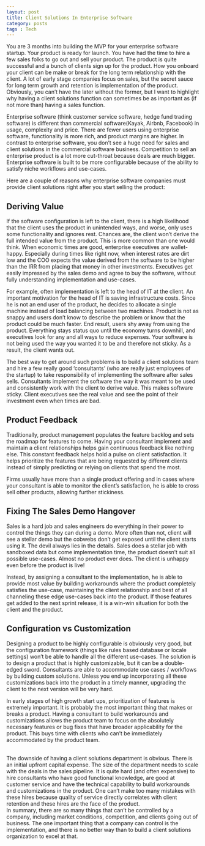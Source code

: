 ```yaml
---
layout: post
title: Client Solutions In Enterprise Software	
category: posts
tags : Tech
---
```


You are 3 months into building the MVP for your enterprise software startup. Your product is ready for launch. You have had the time to hire a few sales folks to go out and sell your product. The product is quite successful and a bunch of clients sign up for the product. How you onboard your client can be make or break for the long term relationship with the client. A lot of early stage companies focus on sales, but the secret sauce for long term growth and retention is implementation of the product. Obviously, you can’t have the later without the former, but I want to highlight why having a client solutions function can sometimes be as important as (if not more than) having a sales function.

Enterprise software (think customer service software, hedge fund trading software) is different than commercial software(Kayak, Airbnb, Facebook) in usage, complexity and price. There are fewer users using enterprise software, functionality is more rich, and product margins are higher. In contrast to enterprise software, you don’t see a huge need for sales and client solutions in the commercial software business. Competition to sell an enterprise product is a lot more cut-throat because deals are much bigger. Enterprise software is built to be more configurable because of the ability to satisfy niche workflows and use-cases.

Here are a couple of reasons why enterprise software companies must provide client solutions right after you start selling the product:

<h2>Deriving Value</h2>
If the software configuration is left to the client, there is a high likelihood that the client uses the product in unintended ways, and worse, only uses some functionality and ignores rest. Chances are, the client won’t derive the full intended value from the product. This is more common than one would think. When economic times are good, enterprise executives are wallet-happy. Especially during times like right now, when interest rates are dirt low and the COO expects the value derived from the software to be higher than the IRR from placing that money in other investments. Executives get easily impressed by the sales demo and agree to buy the software, without fully understanding implementation and use-cases.

For example, often implementation is left to the head of IT at the client. An important motivation for the head of IT is saving infrastructure costs. Since he is not an end user of the product, he decides to allocate a single machine instead of load balancing between two machines. Product is not as snappy and users don’t know to describe the problem or know that the product could be much faster. End result, users shy away from using the product. Everything stays status quo until the economy turns downhill, and executives look for any and all ways to reduce expenses. Your software is not being used the way you wanted it to be and therefore not sticky. As a result, the client wants out.

The best way to get around such problems is to build a client solutions team and hire a few really good ‘consultants’ (who are really just employees of the startup) to take responsibility of implementing the software after sales sells. Consultants implement the software the way it was meant to be used and consistently work with the client to derive value. This makes software sticky. Client executives see the real value and see the point of their investment even when times are bad.

<h2>Product Feedback</h2>

Traditionally, product management populates the feature backlog and sets the roadmap for features to come. Having your consultant implement and maintain a client relationships helps gain continuous feedback like nothing else. This constant feedback helps hold a pulse on client satisfaction. It helps prioritize the features that are being requested by different clients instead of simply predicting or relying on clients that spend the most.

Firms usually have more than a single product offering and in cases where your consultant is able to monitor the client’s satisfaction, he is able to cross sell other products, allowing further stickiness.
 
<h2>Fixing The Sales Demo Hangover </h2>	

Sales is a hard job and sales engineers do everything in their power to control the things they can during a demo. More often than not, client will see a stellar demo but the cobwebs don’t get exposed until the client starts using it. The devil always lies in the details. Sales does a stellar job with sandboxed data but come implementation time, the product doesn’t suit all possible use-cases. Almost no product ever does. The client is unhappy even before the product is live! 

Instead, by assigning a consultant to the implementation, he is able to provide most value by building workarounds where the product completely satisfies the use-case, maintaining the client relationship and best of all channeling these edge use-cases back into the product. If those features get added to the next sprint release, it is a win-win situation for both the client and the product.

<h2> Configuration vs Customization </h2>   

Designing a product to be highly configurable is obviously very good, but the configuration framework (things like rules based database or locale settings) won’t be able to handle all the different use-cases. The solution is to design a product that is highly customizable, but it can be a double-edged sword. Consultants are able to accommodate use cases / workflows by building custom solutions. Unless you end up incorporating all these customizations back into the product in a timely manner, upgrading the client to the next version will be very hard.

In early stages of high growth start ups, prioritization of features is extremely important. It is probably the most important thing that makes or breaks a product. Having a consultant to build workarounds and customizations allows the product team to focus on the absolutely necessary features or bug fixes that have broader applicability for the product. This buys time with clients who can’t be immediately accommodated by the product team.


<br>
The downside of having a client solutions department is obvious. There is an initial upfront capital expense. The size of the department needs to scale with the deals in the sales pipeline. It is quite hard (and often expensive) to hire consultants who have good functional knowledge, are good at customer service and have the technical capability to build workarounds and customizations in the product. One can’t make too many mistakes with these hires because quality of service directly correlates with client retention and these hires are the face of the product.
  
<br>
In summary, there are so many things that can’t be controlled by a company, including market conditions, competition, and clients going out of business. The one important thing that a company can control is the implementation, and there is no better way than to build a client solutions organization to excel at that.






